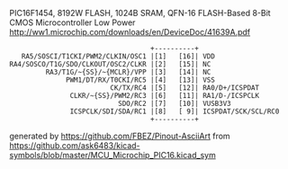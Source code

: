 PIC16F1454, 8192W FLASH, 1024B SRAM, QFN-16
FLASH-Based 8-Bit CMOS Microcontroller Low Power
http://ww1.microchip.com/downloads/en/DeviceDoc/41639A.pdf


	                                   +----------+
	   RA5/SOSCI/T1CKI/PWM2/CLKIN/OSC1 |[1]   [16]| VDD
	RA4/SOSCO/T1G/SDO/CLKOUT/OSC2/CLKR |[2]   [15]| NC
	         RA3/T1G/~{SS}/~{MCLR}/VPP |[3]   [14]| NC
	              PWM1/DT/RX/T0CKI/RC5 |[4]   [13]| VSS
	                         CK/TX/RC4 |[5]   [12]| RA0/D+/ICSPDAT
	               CLKR/~{SS}/PWM2/RC3 |[6]   [11]| RA1/D-/ICSPCLK
	                           SDO/RC2 |[7]   [10]| VUSB3V3
	               ICSPCLK/SDI/SDA/RC1 |[8]   [ 9]| ICSPDAT/SCK/SCL/RC0
	                                   +----------+


generated by https://github.com/FBEZ/Pinout-AsciiArt from https://github.com/ask6483/kicad-symbols/blob/master/MCU_Microchip_PIC16.kicad_sym